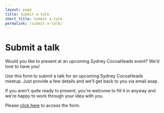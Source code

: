 ```yaml
---
layout: page
title: Submit a talk
short_title: Submit a talk
permalink: /submit-a-talk/
---
```


# Submit a talk

Would you like to present at an upcoming Sydney CocoaHeads event? We'd love to have you!

Use this form to submit a talk for an upcoming Sydney CocoaHeads meetup. Just provide a few details and we'll get back to you via email asap.

If you aren't quite ready to present, you're welcome to fill it in anyway and we're happy to work through your idea with you.

Please [click here](https://docs.google.com/forms/d/e/1FAIpQLSdxFMdxaEbsFySHv3AA09LZVAmxKUm-gh8wx56gW2yWZcb-tw/viewform) to access the form.